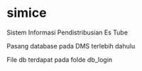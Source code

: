 # simice
Sistem Informasi Pendistribusian Es Tube

Pasang  database pada DMS terlebih dahulu

File db terdapat pada folde db_login
